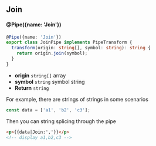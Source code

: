 ## Join

#### @Pipe({name: 'Join'})

```typescript
@Pipe({name: 'Join'})
export class JoinPipe implements PipeTransform {
  transform(origin: string[], symbol: string): string {
    return origin.join(symbol);
  }
}
```

- **origin** `string[]` array
- **symbol** `string` symbol string
- **Return** `string`

For example, there are strings of strings in some scenarios

```typescript
const data = ['a1', 'b2', 'c3'];
```

Then you can string splicing through the pipe

```html
<p>{{data|Join:','}}</p>
<!-- display a1,b2,c3 -->
```